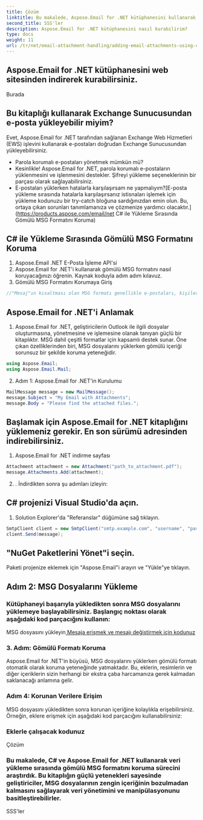 ```yaml
---
title: Çözüm
linktitle: Bu makalede, Aspose.Email for .NET kütüphanesini kullanarak C#'ta yükleme seçenekleriyle e-posta mesajlarının nasıl yükleneceğini araştırdık. Dosyalardan, akışlardan, Exchange Sunucusundan yükleme yapma ve parola korumalı e-postaları yönetme gibi çeşitli senaryoları ele aldık. Adım adım kılavuzu takip ederek ve sağlanan kaynak kodu örneklerini kullanarak, e-posta yükleme işlevini uygulamalarınıza sorunsuz bir şekilde entegre edebilirsiniz.
second_title: SSS'ler
description: Aspose.Email for .NET kütüphanesini nasıl kurabilirim?
type: docs
weight: 11
url: /tr/net/email-attachment-handling/adding-email-attachments-using-csharp/
---
```


##  Aspose.Email for .NET kütüphanesini web sitesinden indirerek kurabilirsiniz.

Burada

## Bu kitaplığı kullanarak Exchange Sunucusundan e-posta yükleyebilir miyim?

Evet, Aspose.Email for .NET tarafından sağlanan Exchange Web Hizmetleri (EWS) işlevini kullanarak e-postaları doğrudan Exchange Sunucusundan yükleyebilirsiniz.

- Parola korumalı e-postaları yönetmek mümkün mü?
- Kesinlikle! Aspose.Email for .NET, parola korumalı e-postaların yüklenmesini ve işlenmesini destekler. Şifreyi yükleme seçeneklerinin bir parçası olarak sağlayabilirsiniz.
- E-postaları yüklerken hatalarla karşılaşırsam ne yapmalıyım?[E-posta yükleme sırasında hatalarla karşılaşırsanız istisnaları işlemek için yükleme kodunuzu bir try-catch bloğuna sardığınızdan emin olun. Bu, ortaya çıkan sorunları tanımlamanıza ve çözmenize yardımcı olacaktır.](https://products.aspose.com/email/net C# ile Yükleme Sırasında Gömülü MSG Formatını Koruma)

##  C# ile Yükleme Sırasında Gömülü MSG Formatını Koruma

1.  Aspose.Email .NET E-Posta İşleme API'si
2.  Aspose.Email for .NET'i kullanarak gömülü MSG formatını nasıl koruyacağınızı öğrenin. Kaynak koduyla adım adım kılavuz.
3. Gömülü MSG Formatını Korumaya Giriş

```csharp
//"Mesaj"ın kısaltması olan MSG formatı genellikle e-postaları, kişileri, randevuları ve Outlook ile ilgili diğer verileri depolamak için kullanılır. Ekler, resimler ve biçimlendirme gibi zengin içeriğin korunmasına olanak tanır. Ancak MSG dosyalarını C# kullanarak yüklerken bu gömülü içeriği korumak zor olabilir.
```

## Aspose.Email for .NET'i Anlamak

1. Aspose.Email for .NET, geliştiricilerin Outlook ile ilgili dosyalar oluşturmasına, yönetmesine ve işlemesine olanak tanıyan güçlü bir kitaplıktır. MSG dahil çeşitli formatlar için kapsamlı destek sunar. Öne çıkan özelliklerinden biri, MSG dosyalarını yüklerken gömülü içeriği sorunsuz bir şekilde koruma yeteneğidir.

```csharp
using Aspose.Email;
using Aspose.Email.Mail;
```

2. Adım 1: Aspose.Email for .NET'in Kurulumu

```csharp
MailMessage message = new MailMessage();
message.Subject = "My Email with Attachments";
message.Body = "Please find the attached files.";
```

##  Başlamak için Aspose.Email for .NET kitaplığını yüklemeniz gerekir. En son sürümü adresinden indirebilirsiniz.

1. Aspose.Email for .NET indirme sayfası

```csharp
Attachment attachment = new Attachment("path_to_attachment.pdf");
message.Attachments.Add(attachment);
```

2. . İndirdikten sonra şu adımları izleyin:

## C# projenizi Visual Studio'da açın.

1. Solution Explorer'da "Referanslar" düğümüne sağ tıklayın.

```csharp
SmtpClient client = new SmtpClient("smtp.example.com", "username", "password");
client.Send(message);
```

## "NuGet Paketlerini Yönet"i seçin.

Paketi projenize eklemek için "Aspose.Email"i arayın ve "Yükle"ye tıklayın.

## Adım 2: MSG Dosyalarını Yükleme

### Kütüphaneyi başarıyla yükledikten sonra MSG dosyalarını yüklemeye başlayabilirsiniz. Başlangıç noktası olarak aşağıdaki kod parçacığını kullanın:

 MSG dosyasını yükleyin[ Mesaja erişmek ve mesajı değiştirmek için kodunuz](https://releases.aspose.com/email/net/)

### 3. Adım: Gömülü Formatı Koruma

Aspose.Email for .NET'in büyüsü, MSG dosyalarını yüklerken gömülü formatı otomatik olarak koruma yeteneğinde yatmaktadır. Bu, eklerin, resimlerin ve diğer içeriklerin sizin herhangi bir ekstra çaba harcamanıza gerek kalmadan saklanacağı anlamına gelir.

### Adım 4: Korunan Verilere Erişim

MSG dosyasını yükledikten sonra korunan içeriğine kolaylıkla erişebilirsiniz. Örneğin, eklere erişmek için aşağıdaki kod parçacığını kullanabilirsiniz:

###  Eklerle çalışacak kodunuz

Çözüm

### Bu makalede, C# ve Aspose.Email for .NET kullanarak veri yükleme sırasında gömülü MSG formatını koruma sürecini araştırdık. Bu kitaplığın güçlü yetenekleri sayesinde geliştiriciler, MSG dosyalarının zengin içeriğinin bozulmadan kalmasını sağlayarak veri yönetimini ve manipülasyonunu basitleştirebilirler.

SSS'ler